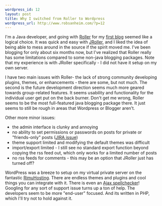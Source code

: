 ```yaml
--- 
wordpress_id: 12
layout: post
title: Why I switched from Roller to Wordpress
wordpress_url: http://www.robsanheim.com/?p=12
---
```

I'm a Java developer, and going with <a href="http://www.rollerweblogger.org/">Roller</a> for my <a href="http://www.jroller.com/page/rob/">first blog</a> seemed like a logical choice.  It was quick and easy with <a href="http://www.jroller.com">JRoller</a>, and I liked the idea of being able to mess around in the source if the spirit moved me.  I've been blogging for only about six months now, but I've realized that Roller really has some limitations compared to some non-java blogging packages.  Note that my experience is with JRoller specifically - I did not have it setup on my own server.

I have two main issues with Roller- the lack of strong community developing plugins, themes, or enhancements - there are some, but not much.  The second is the future development direction seems much more geared towards group-related features.  It seems usability and functionality for the individual user get put on the back burner.  Don't get me wrong, Roller seems to be the most full-featured java blogging package there.  It just seems to still be rough in areas that Wordpress or Blogger aren't.

Other more minor issues:
<ul>
<li>the admin interface is clunky and annoying</li>
<li>no ability to set permissions or passwords on posts for private or "friends-only" posts (<a href="http://opensource.atlassian.com/projects/roller/browse/ROL-284">JIRA issue</a>)</li>
<li>theme support limited and modifying the default themes was difficult</li>
<li>import/export limited - I still see no standard export function beyond copying the rss feed out, which only works for a limited number of posts</li>
<li>no rss feeds for comments - this may be an option that JRoller just has turned off?</li>
</ul>

WordPress was a breeze to setup on my virtual private server on the fantastic <a href="http://www.rimuhosting.com">RimuHosting</a>.  There are endless themes and plugins and cool things you can integrate with it.  There is even an <a href="http://www.lab4games.net/zz85/blog/wordpress-plugins/live-spell-checker/">Ajax spellchecker</a>!  Googling for any sort of support issue turns up a ton of help.  The developers seem to be more "end-user" focused.  And its written in PHP, which I'll try not to hold against it.
